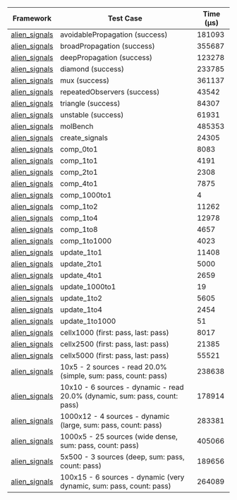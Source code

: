 | Framework | Test Case | Time (μs) |
| --- | --- | --- |
| [alien_signals](https://github.com/medz/alien-signals-dart) | avoidablePropagation (success) | 181093 |
| [alien_signals](https://github.com/medz/alien-signals-dart) | broadPropagation (success) | 355687 |
| [alien_signals](https://github.com/medz/alien-signals-dart) | deepPropagation (success) | 123278 |
| [alien_signals](https://github.com/medz/alien-signals-dart) | diamond (success) | 233785 |
| [alien_signals](https://github.com/medz/alien-signals-dart) | mux (success) | 361137 |
| [alien_signals](https://github.com/medz/alien-signals-dart) | repeatedObservers (success) | 43542 |
| [alien_signals](https://github.com/medz/alien-signals-dart) | triangle (success) | 84307 |
| [alien_signals](https://github.com/medz/alien-signals-dart) | unstable (success) | 61931 |
| [alien_signals](https://github.com/medz/alien-signals-dart) | molBench | 485353 |
| [alien_signals](https://github.com/medz/alien-signals-dart) | create_signals | 24305 |
| [alien_signals](https://github.com/medz/alien-signals-dart) | comp_0to1 | 8083 |
| [alien_signals](https://github.com/medz/alien-signals-dart) | comp_1to1 | 4191 |
| [alien_signals](https://github.com/medz/alien-signals-dart) | comp_2to1 | 2308 |
| [alien_signals](https://github.com/medz/alien-signals-dart) | comp_4to1 | 7875 |
| [alien_signals](https://github.com/medz/alien-signals-dart) | comp_1000to1 | 4 |
| [alien_signals](https://github.com/medz/alien-signals-dart) | comp_1to2 | 11262 |
| [alien_signals](https://github.com/medz/alien-signals-dart) | comp_1to4 | 12978 |
| [alien_signals](https://github.com/medz/alien-signals-dart) | comp_1to8 | 4657 |
| [alien_signals](https://github.com/medz/alien-signals-dart) | comp_1to1000 | 4023 |
| [alien_signals](https://github.com/medz/alien-signals-dart) | update_1to1 | 11408 |
| [alien_signals](https://github.com/medz/alien-signals-dart) | update_2to1 | 5000 |
| [alien_signals](https://github.com/medz/alien-signals-dart) | update_4to1 | 2659 |
| [alien_signals](https://github.com/medz/alien-signals-dart) | update_1000to1 | 19 |
| [alien_signals](https://github.com/medz/alien-signals-dart) | update_1to2 | 5605 |
| [alien_signals](https://github.com/medz/alien-signals-dart) | update_1to4 | 2454 |
| [alien_signals](https://github.com/medz/alien-signals-dart) | update_1to1000 | 51 |
| [alien_signals](https://github.com/medz/alien-signals-dart) | cellx1000 (first: pass, last: pass) | 8017 |
| [alien_signals](https://github.com/medz/alien-signals-dart) | cellx2500 (first: pass, last: pass) | 21385 |
| [alien_signals](https://github.com/medz/alien-signals-dart) | cellx5000 (first: pass, last: pass) | 55521 |
| [alien_signals](https://github.com/medz/alien-signals-dart) | 10x5 - 2 sources - read 20.0% (simple, sum: pass, count: pass) | 238638 |
| [alien_signals](https://github.com/medz/alien-signals-dart) | 10x10 - 6 sources - dynamic - read 20.0% (dynamic, sum: pass, count: pass) | 178914 |
| [alien_signals](https://github.com/medz/alien-signals-dart) | 1000x12 - 4 sources - dynamic (large, sum: pass, count: pass) | 283381 |
| [alien_signals](https://github.com/medz/alien-signals-dart) | 1000x5 - 25 sources (wide dense, sum: pass, count: pass) | 405066 |
| [alien_signals](https://github.com/medz/alien-signals-dart) | 5x500 - 3 sources (deep, sum: pass, count: pass) | 189656 |
| [alien_signals](https://github.com/medz/alien-signals-dart) | 100x15 - 6 sources - dynamic (very dynamic, sum: pass, count: pass) | 264089 |
